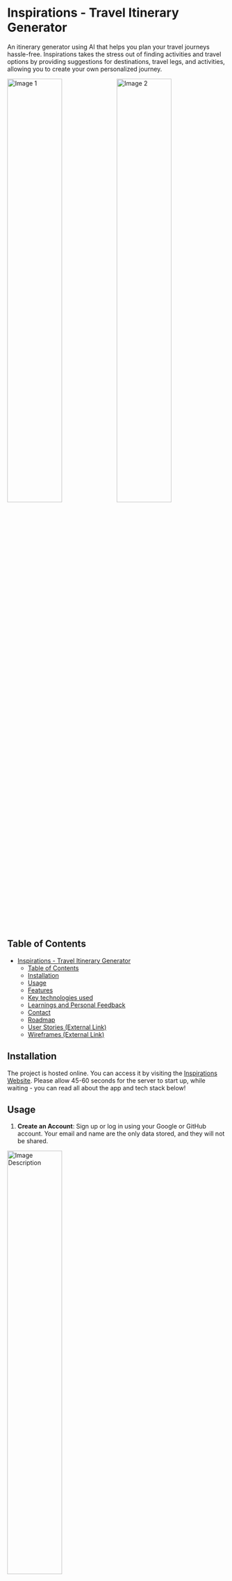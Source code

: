 # Inspirations - Travel Itinerary Generator

An itinerary generator using AI that helps you plan your travel journeys hassle-free. Inspirations takes the stress out of finding activities and travel options by providing suggestions for destinations, travel legs, and activities, allowing you to create your own personalized journey.

<img src="https://user-images.githubusercontent.com/126232737/261521733-910bd6ec-8b6d-40cc-8599-e758cd0e2e7e.png" alt="Image 1" style="width: 50%;"><img src="https://github.com/NikhilMahashabde/Inspirations/assets/126232737/bb552c89-3146-4af4-bec7-be611023f9a7.png" alt="Image 2" style="width: 50%;">


## Table of Contents

- [Inspirations - Travel Itinerary Generator](#inspirations---travel-itinerary-generator)
  - [Table of Contents](#table-of-contents)
  - [Installation](#installation)
  - [Usage](#usage)
  - [Features](#features)
  - [Key technologies used](#key-technologies-used)
  - [Learnings and Personal Feedback](#learnings-and-personal-feedback)
  - [Contact](#contact)
  - [Roadmap](#roadmap)
  - [User Stories (External Link)](https://github.com/NikhilMahashabde/Inspirations/blob/main/UserStories.md)
  - [Wireframes (External Link)](https://github.com/NikhilMahashabde/Inspirations/blob/main/Wireframes.md)

## Installation

The project is hosted online. You can access it by visiting the [Inspirations Website](https://inspirations.onrender.com/). Please allow 45-60 seconds for the server to start up, while waiting - you can read all about the app and tech stack below!

## Usage

1. **Create an Account**: Sign up or log in using your Google or GitHub account. Your email and name are the only data stored, and they will not be shared.
<img src="https://github.com/NikhilMahashabde/Inspirations/assets/126232737/910bd6ec-8b6d-40cc-8599-e758cd0e2e7e.jpg" alt="Image Description" style="width: 50%;">

3. **Create a Journey**: Once logged in, use the menu to create a new journey. Enter the basic trip information, and you'll have an itinerary with a start and end point.
<img src="https://github.com/NikhilMahashabde/Inspirations/assets/126232737/df4d3e2f-fc93-458a-acaa-58882f6e513b.jpg" alt="Image Description" style="width: 50%;">

5. **Add Travel Leg Nodes**: Add various travel nodes like restaurants, destinations, sightseeing spots, etc. You can manually enter a node by filling out the form details or use the AI suggestion by entering a location and letting the AI add a suggestion directly to the itinerary.
![image](https://github.com/NikhilMahashabde/Inspirations/assets/126232737/b5e2141c-e4a4-4b22-ad16-1f09d338678f)
![image](https://github.com/NikhilMahashabde/Inspirations/assets/126232737/7d5f80ae-ddfe-480a-9615-ebb2a8b1df4a)
![image](https://github.com/NikhilMahashabde/Inspirations/assets/126232737/768879b3-16bb-46e4-84ab-76763cb47dd6)

7. **Optional - Add Travel Options between Destinations**: Connect travel leg nodes with travel options. You can only add travel options between two destiantions/nodes - Similair to above, adding a Leg can be done manually or using the AI tool.
![image](https://github.com/NikhilMahashabde/Inspirations/assets/126232737/6f6588c5-c102-4c7c-a9bb-346a24aa65fb)

8. **Refine and Customize**: Edit, delete, reorder nodes and legs to refine your journey.
![image](https://github.com/NikhilMahashabde/Inspirations/assets/126232737/f551c3c9-3dcc-4358-8d93-c3ce8e022523)

9. **Print your travel plan** : Print or save your PDF travel plan for convinience
![image](https://github.com/NikhilMahashabde/Inspirations/assets/126232737/0b9d0ea9-dfc0-4e39-96c1-6e2b0bedf14a)

## Features

- Create and manage personalized travel itineraries.
- Add, remove, and modify travel nodes and legs.
- AI-powered suggestions for travel options and activities.
- Flexible customization to suit your preferences.
- PDF Printable travel plan

## Key Technologies Used

### Front-End

- **React with Typescript:** Using TypeScript adds static typing which helps catch errors, allows for clear interface implementation and enables autocomplete.

- **ChakraUI, Orbit-Components:** UI component libraries like ChakraUI and Orbit provide pre-styled and reusable components, speeding up the development process and maintaining consistent design.

- **React-to-Print:** This library allows you to easily create a printable version of your React components, which was crucial for generating the itinerary documents.

- **React-Query:** A data-fetching library for React that simplified managing asynchronous data and API calls. Useful for retrieving and managing data and rendering conditional views during load and failure.

### Back-End

- **NodeJS with Typescript:** Node.js is used for building the server-side of your application. TypeScript enhances code quality and maintainability by adding static types, similair to React. 

- **Express:** Express.js is a web application framework for Node.js. It simplifies routing, middleware handling, and request/response management.

- **Sessions, JWTs (JSON Web Tokens):** These are essential for user authentication and authorization. Sessions maintain user state, while JWTs provide a secure way handle the Auth0 Tokens and securely transmit user information between client and server

### External APIs

- **OpenAI:** OpenAI's API is used to generate trip related suggestion content.

- **Auth0:** Auth0 provides a platform for implementing authentication and authorization in thee application, offering features like single sign-on (SSO) and social login. Drastically simplifies the sign up process for new users. 

- **Unsplash API:** This API allows you to fetch high-quality images for displaying in your application, enhancing the visual appeal and user experience.

### Database

- **MongoDB with Mongoose ODM:** MongoDB is a NoSQL database that's suitable for storing structured and semi-structured data, like user information, itineraries, and preferences. Mongoose simplifies interactions with MongoDB by providing a schema-based model system and handling tasks like validation and data manipulation.

### Communication

- **Rest APIs:** Rest APIs are used to enable communication between different components of my front-end. React components make requests to the Node.js backend to fetch data, authenticate users, update app state and generate the itinerary information by interacting with the database.

### Testing

- **Unit testing with ViTest:** Unit testing is crucial for maintaining code quality and preventing regressions. It was mainly used for unit testing React Components. 


## Learnings and Personal Feedback

- This app served as a the first major Typescript project that I have undertaken however it could have been utilised to a greater extent by delcaring more rigid interfaces/types rather than reuse existing types with optional parameters. More planning around types should have been done prior to any code entry.

- Focusing on development/code quality not quantity/features - As the app grew larger I realised the value of many techniques that I initially did not pay enough attention to e.g.

  - Rigorously testing for edge cases and thinking of conditions that would lead to broken components such as
    - Setting limits on inputs
    - Page view sizes
    - Data input types / validation / Error checking
  - Creating better error messages, handling and displaying errors appropriately
  - Creating more Github 'issues', branches and better commit messages.
  - Documenting changes for each feature, API, interfaces etc.

- Folder structure - as i worked on the app over time I was severely hampered by disorganised code and as a result gradually started moving into a more organised structure e.g. Splitting up contexts, router, sites/pages, services. I also learnt about feature driven folder surcture but Due to limited time and difficulty of reengineering i chose to continue with a pages appraoch.
- - Splitting code more things into resueable components
  - Using and Reusing API call services / Mutations rather than redfining the queries at component level.
  - Context and Redux - The app was initially started before I had practical knowledge of Redux - in hindsight, due to the complex nature of states used across various features (some of which are currently not enabled), a redux store with actions/dispatch would have led to more orgainsed / clean code
  - I should have broken down simple components into a second level to create reuseable parts which accept props/styling rather than reuse base components. E.g. Styled components

Test driven approach would have greatly improve by confidence in testing for bugs, edge cases, functionality etc. but I did not posses the knowlege of testing when the app dvelopment was underway.

## Contact

For inquiries, feedback, or collaboration, you can reach out to the project owner at nikhil.mahashabde@gmail.com.

## Roadmap

Inspirations is a work in progress, and future enhancements include:

- Add more unit testing and integration testing
- User ability to modify trip details.
- Regenerate trip images.
- Public database of trips for non-authenticated users to browse.
- Display random trips on the home page.
- Read-only view of trips for other users.
- Show last trip that the user was working on.
